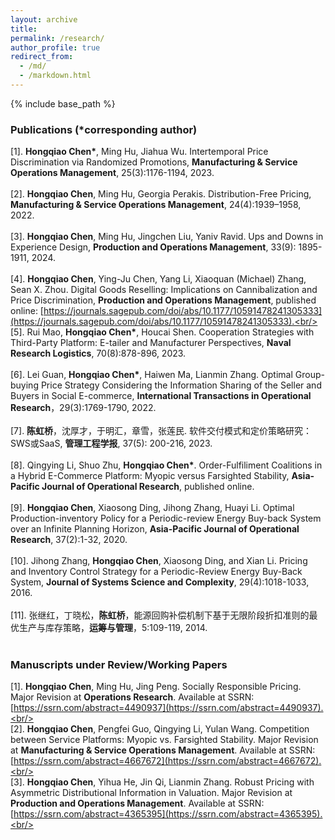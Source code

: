 ```yaml
---
layout: archive
title: 
permalink: /research/
author_profile: true
redirect_from:
  - /md/
  - /markdown.html
---
```


{% include base_path %}

### Publications (\*corresponding author)
[1]. **Hongqiao Chen\***, Ming Hu, Jiahua Wu. Intertemporal Price Discrimination via Randomized Promotions, **Manufacturing & Service Operations Management**, 25(3):1176-1194, 2023.<br/><br/>
[2]. **Hongqiao Chen**, Ming Hu, Georgia Perakis. Distribution-Free Pricing, **Manufacturing & Service Operations Management**, 24(4):1939–1958, 2022.<br/><br/>
[3]. **Hongqiao Chen**, Ming Hu, Jingchen Liu, Yaniv Ravid. Ups and Downs in Experience Design, **Production and Operations Management**, 33(9): 1895-1911, 2024.<br/><br/>
[4]. **Hongqiao Chen**, Ying-Ju Chen, Yang Li, Xiaoquan (Michael) Zhang, Sean X. Zhou. Digital Goods Reselling: Implications on Cannibalization and Price Discrimination, **Production and Operations Management**, published online: [https://journals.sagepub.com/doi/abs/10.1177/10591478241305333](https://journals.sagepub.com/doi/abs/10.1177/10591478241305333).<br/><br/>
[5]. Rui Mao, **Hongqiao Chen\***, Houcai Shen. Cooperation Strategies with Third-Party Platform: E-tailer and Manufacturer Perspectives, **Naval Research Logistics**, 70(8):878-896, 2023.<br/><br/>
[6]. Lei Guan, **Hongqiao Chen\***, Haiwen Ma, Lianmin Zhang. Optimal Group-buying Price Strategy Considering the Information Sharing of the Seller and Buyers in Social E-commerce, **International Transactions in Operational Research**，29(3):1769-1790, 2022.<br/><br/>
[7]. **陈虹桥**，沈厚才，于明汇，章雪，张莲民. 软件交付模式和定价策略研究：SWS或SaaS, **管理工程学报**, 37(5): 200-216, 2023.<br/><br/>
[8]. Qingying Li, Shuo Zhu, **Hongqiao Chen\***. Order-Fulfiliment Coalitions in a Hybrid E-Commerce Platform: Myopic versus Farsighted Stability, **Asia-Pacific Journal of Operational Research**, published online.<br/><br/>
[9]. **Hongqiao Chen**, Xiaosong Ding, Jihong Zhang, Huayi Li. Optimal Production-inventory Policy for a Periodic-review Energy Buy-back System over an Infinite Planning Horizon, **Asia-Pacific Journal of Operational Research**, 37(2):1-32, 2020.<br/><br/>
[10]. Jihong Zhang, **Hongqiao Chen**, Xiaosong Ding, and Xian Li. Pricing and Inventory Control Strategy for a Periodic-Review Energy Buy-Back System, **Journal of Systems Science and Complexity**, 29(4):1018-1033, 2016.<br/><br/>
[11]. 张继红，丁晓松，**陈虹桥**，能源回购补偿机制下基于无限阶段折扣准则的最优生产与库存策略，**运筹与管理**，5:109-119, 2014.<br/><br/>

### Manuscripts under Review/Working Papers
[1]. **Hongqiao Chen**, Ming Hu, Jing Peng. Socially Responsible Pricing. Major Revision at **Operations Research**. Available at SSRN: [https://ssrn.com/abstract=4490937](https://ssrn.com/abstract=4490937).<br/><br/>
[2]. **Hongqiao Chen**, Pengfei Guo, Qingying Li, Yulan Wang. Competition between Service Platforms: Myopic vs. Farsighted Stability. Major Revision at **Manufacturing & Service Operations Management**. Available at SSRN: [https://ssrn.com/abstract=4667672](https://ssrn.com/abstract=4667672).<br/><br/>
[3]. **Hongqiao Chen**, Yihua He, Jin Qi, Lianmin Zhang. Robust Pricing with Asymmetric Distributional Information in Valuation. Major Revision at **Production and Operations Management**. Available at SSRN: [https://ssrn.com/abstract=4365395](https://ssrn.com/abstract=4365395).<br/><br/>
